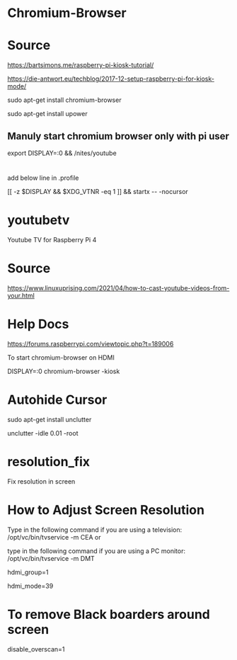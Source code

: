 
# Chromium-Browser
# Source
https://bartsimons.me/raspberry-pi-kiosk-tutorial/

https://die-antwort.eu/techblog/2017-12-setup-raspberry-pi-for-kiosk-mode/


sudo apt-get install chromium-browser

sudo apt-get install upower

## Manuly start chromium browser only with pi user
export DISPLAY=:0 && /nites/youtube

# #
add below line in .profile 
 
[[ -z $DISPLAY && $XDG_VTNR -eq 1 ]] && startx -- -nocursor


# youtubetv
Youtube TV for Raspberry Pi 4

# Source
https://www.linuxuprising.com/2021/04/how-to-cast-youtube-videos-from-your.html

# Help Docs
https://forums.raspberrypi.com/viewtopic.php?t=189006

To start chromium-browser on HDMI

DISPLAY=:0 chromium-browser -kiosk

# Autohide Cursor
sudo apt-get install unclutter

unclutter -idle 0.01 -root


# resolution_fix
Fix resolution in screen

# How to Adjust Screen Resolution

Type in the following command if you are using a television: /opt/vc/bin/tvservice -m CEA or

type in the following command if you are using a PC monitor: /opt/vc/bin/tvservice -m DMT

hdmi_group=1

hdmi_mode=39


# To remove Black boarders around screen
disable_overscan=1

